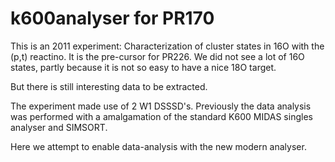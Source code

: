 # k600analyser for PR170

This is an 2011 experiment: Characterization of cluster states in 16O with the (p,t) reactino.
It is the pre-cursor for PR226. We did not see a lot of 16O states, partly because it is not
so easy to have a nice 18O target.

But there is still interesting data to be extracted.

The experiment made use of 2 W1 DSSSD's. Previously the data analysis was performed with a amalgamation
of the standard K600 MIDAS singles analyser and SIMSORT.

Here we attempt to enable data-analysis with the new modern analyser.
